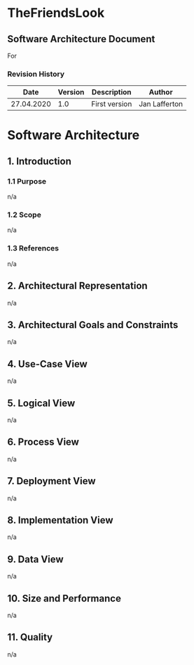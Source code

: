 # TheFriendsLook

## Software Architecture Document
For<Mobile Application>

### Revision History

| Date | Version | Description | Author 
| --- | --- | --- | ---
| 27.04.2020 | 1.0 | First version | Jan Lafferton

# Software Architecture
## 1. Introduction
### 1.1 Purpose
n/a

### 1.2 Scope
n/a

### 1.3 References
n/a

## 2. Architectural Representation
n/a

## 3. Architectural Goals and Constraints
n/a

## 4. Use-Case View
n/a

## 5. Logical View
n/a

## 6. Process View
n/a

## 7. Deployment View
n/a

## 8. Implementation View
n/a

## 9. Data View
n/a

## 10. Size and Performance
n/a

## 11. Quality
n/a